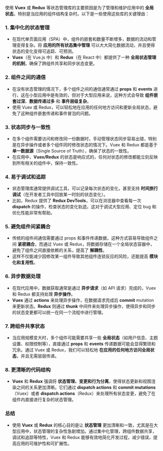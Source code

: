 使用 **Vuex** 或 **Redux** 等状态管理库的主要原因是为了管理和维护应用中的 **全局状态**，特别是当应用的组件结构复杂时。以下是一些使用这些库的关键理由：

### 1. **集中化的状态管理**
   - 在现代单页面应用（SPA）中，组件的嵌套和数量不断增多，数据的流动和管理变得复杂。将 **应用的所有状态集中管理** 可以大大简化数据流动，并且使得状态的变化变得可追踪、可预测。
   - **Vuex**（在 Vue.js 中）和 **Redux**（在 React 中）都提供了一种 **全局状态管理的机制**，确保了跨组件共享和同步状态变更。

### 2. **组件之间的通信**
   - 在没有状态管理的情况下，多个组件之间的通信通常通过 **props** 和 **events** 进行，这在小型应用中是有效的，但对于大型应用来说，这种方式会导致 **组件嵌套过深**、**数据传递过多** 和 **事件层级复杂**。
   - 使用 Vuex 或 Redux，可以轻松地在应用的任何地方访问和更新全局状态，避免了这种组件嵌套传递和事件冒泡的问题。

### 3. **状态同步与一致性**
   - 在多个组件需要访问和修改同一份数据时，手动管理状态同步容易出错，特别是在异步操作或者多个组件同时修改状态的情况下。Vuex 和 Redux 都是基于 **单一数据源**（Single Source of Truth），确保了状态的一致性。
   - 在应用中，**Vuex/Redux** 的状态是响应式的，任何对状态的修改都能立刻反映到所有相关的组件中，保持一致性。

### 4. **易于调试和追踪**
   - 状态管理库通常提供调试工具，可以记录每次状态的变化，甚至支持 **时间旅行调试**（在开发者工具中回放某一时刻的状态变化）。
   - 比如，Redux 提供了 **Redux DevTools**，可以在浏览器中查看每一次 **dispatch** 的操作，检查状态的变化轨迹。这对于调试大型应用、定位 bug 和优化性能非常有帮助。

### 5. **避免组件间紧耦合**
   - 传统的组件间通信需要通过 props 和事件传递数据，这种方式容易导致组件之间 **紧密耦合**，而通过 Vuex 或 Redux，将数据存储在一个全局状态容器中，避免了组件之间直接依赖的关系，提高了 **解耦性**。
   - 这样不仅能减少因修改某一组件导致其他组件连锁反应的风险，还能提高 **模块化和复用性**。

### 6. **异步数据处理**
   - 在现代应用中，数据获取通常是通过 **异步请求**（如 API 请求）完成的，Vuex 和 Redux 都支持处理 **异步操作**。
   - **Vuex** 通过 **actions** 来处理异步操作，在数据请求完成后 **commit** mutation 来更新状态。**Redux** 则通过 **thunk** 中间件来处理异步操作，使得异步和同步的状态变更都可以统一在同一个流程中进行管理。

### 7. **跨组件共享状态**
   - 当应用规模变大时，多个组件可能需要共享一些 **全局状态**（如用户信息、主题设置、权限控制等），直接通过 **props** 和 **events** 传递数据可能会显得繁琐和冗余。通过 Vuex 或 Redux，我们可以轻松地 **在应用的任何地方访问全局状态**，并且无需层层传递。

### 8. **更清晰的代码结构**
   - **Vuex** 和 **Redux** 强调将 **状态管理、变更和行为分离**，使得状态更新和视图渲染之间的关系更加清晰。它们通过 **dispatch actions** 和 **commit mutations**（Vuex）或者 **dispatch actions**（Redux）来处理所有状态变更，避免了在组件内直接进行复杂的状态管理。

### 总结
- 使用 **Vuex** 或 **Redux** 的核心目的是让 **状态管理** 更加清晰和一致，尤其是在大型应用中，状态管理的复杂性急剧增加。通过集中化管理，跨组件数据共享，调试和追踪等特性，Vuex 和 Redux 能够有效地简化开发过程，减少错误，提高应用的可维护性和可扩展性。